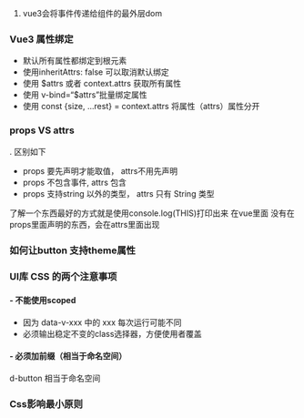 1. vue3会将事件传递给组件的最外层dom
### Vue3 属性绑定

- 默认所有属性都绑定到根元素
- 使用inheritAttrs: false 可以取消默认绑定
- 使用 $attrs 或者 context.attrs 获取所有属性
- 使用 v-bind=“$attrs”批量绑定属性
- 使用 const {size, ...rest} = context.attrs 将属性（attrs）属性分开

### props VS attrs 
. 区别如下
- props 要先声明才能取值， attrs不用先声明
- props 不包含事件, attrs 包含
- props 支持string 以外的类型， attrs 只有 String 类型

了解一个东西最好的方式就是使用console.log(THIS)打印出来
在vue里面 没有在props里面声明的东西，会在attrs里面出现

### 如何让button 支持theme属性

### UI库 CSS 的两个注意事项
#### - 不能使用scoped
- 因为 data-v-xxx 中的 xxx 每次运行可能不同
- 必须输出稳定不变的class选择器，方便使用者覆盖

#### - 必须加前缀（相当于命名空间）

d-button 相当于命名空间

  ### Css影响最小原则